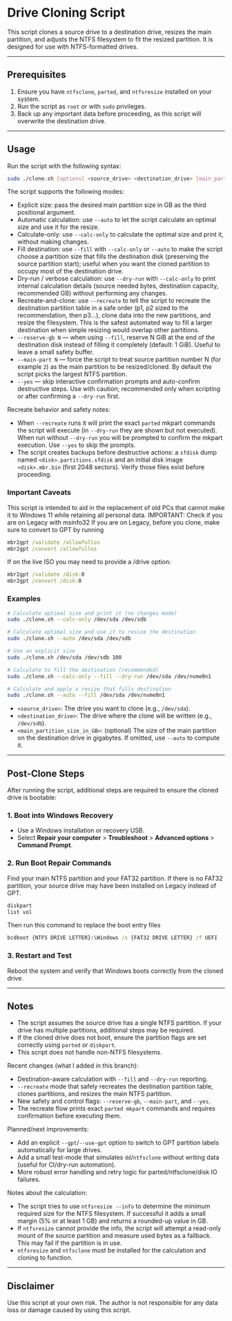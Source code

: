 # Drive Cloning Script

This script clones a source drive to a destination drive, resizes the main partition, and adjusts the NTFS filesystem to fit the resized partition. It is designed for use with NTFS-formatted drives.

---

## Prerequisites

1. Ensure you have `ntfsclone`, `parted`, and `ntfsresize` installed on your system.
2. Run the script as `root` or with `sudo` privileges.
3. Back up any important data before proceeding, as this script will overwrite the destination drive.

---

## Usage

Run the script with the following syntax:

```bash
sudo ./clone.sh [options] <source_drive> <destination_drive> [main_partition_size_in_GB]
```

The script supports the following modes:

- Explicit size: pass the desired main partition size in GB as the third positional argument.
- Automatic calculation: use `--auto` to let the script calculate an optimal size and use it for the resize.
- Calculate-only: use `--calc-only` to calculate the optimal size and print it, without making changes.
 - Fill destination: use `--fill` with `--calc-only` or `--auto` to make the script choose a partition size that fills the destination disk (preserving the source partition start); useful when you want the cloned partition to occupy most of the destination drive.
 - Dry-run / verbose calculation: use `--dry-run` with `--calc-only` to print internal calculation details (source needed bytes, destination capacity, recommended GB) without performing any changes.
 - Recreate-and-clone: use `--recreate` to tell the script to recreate the destination partition table in a safe order (p1, p2 sized to the recommendation, then p3...), clone data into the new partitions, and resize the filesystem. This is the safest automated way to fill a larger destination when simple resizing would overlap other partitions.
- `--reserve-gb N` — when using `--fill`, reserve N GiB at the end of the destination disk instead of filling it completely (default: 1 GiB). Useful to leave a small safety buffer.
- `--main-part N` — force the script to treat source partition number N (for example `2`) as the main partition to be resized/cloned. By default the script picks the largest NTFS partition.
- `--yes` — skip interactive confirmation prompts and auto-confirm destructive steps. Use with caution; recommended only when scripting or after confirming a `--dry-run` first.

Recreate behavior and safety notes:

- When `--recreate` runs it will print the exact `parted` mkpart commands the script will execute (in `--dry-run` they are shown but not executed). When run without `--dry-run` you will be prompted to confirm the mkpart execution. Use `--yes` to skip the prompts.
- The script creates backups before destructive actions: a `sfdisk` dump named `<disk>.partitions.sfdisk` and an initial disk image `<disk>.mbr.bin` (first 2048 sectors). Verify those files exist before proceeding.

### Important Caveats

This script is intended to aid in the replacement of old PCs that cannot make it to Windows 11 while retaining all personal data. 
IMPORTANT: Check if you are on Legacy with msinfo32
If you are on Legacy, before you clone, make sure to convert to GPT by running
```cmd
mbr2gpt /validate /allowfullos
mbr2gpt /convert /allowfullos
```
If on the live ISO you may need to provide a /drive option:
```cmd
mbr2gpt /validate /disk:0
mbr2gpt /convert /disk:0
```

### Examples

```bash
# Calculate optimal size and print it (no changes made)
sudo ./clone.sh --calc-only /dev/sda /dev/sdb

# Calculate optimal size and use it to resize the destination
sudo ./clone.sh --auto /dev/sda /dev/sdb

# Use an explicit size
sudo ./clone.sh /dev/sda /dev/sdb 100

# Calculate to fill the destination (recommended)
sudo ./clone.sh --calc-only --fill --dry-run /dev/sda /dev/nvme0n1

# Calculate and apply a resize that fills destination
sudo ./clone.sh --auto --fill /dev/sda /dev/nvme0n1
```

- `<source_drive>`: The drive you want to clone (e.g., `/dev/sda`).
- `<destination_drive>`: The drive where the clone will be written (e.g., `/dev/sdb`).
- `<main_partition_size_in_GB>`: (optional) The size of the main partition on the destination drive in gigabytes. If omitted, use `--auto` to compute it.

---

## Post-Clone Steps

After running the script, additional steps are required to ensure the cloned drive is bootable:

### 1. Boot into Windows Recovery
- Use a Windows installation or recovery USB.
- Select **Repair your computer** > **Troubleshoot** > **Advanced options** > **Command Prompt**.

### 2. Run Boot Repair Commands
Find your main NTFS partition and your FAT32 partition. If there is no FAT32 partition, your source drive may have been installed on Legacy instead of GPT.
```cmd
diskpart
list vol
```

Then run this command to replace the boot entry files
```cmd
bcdboot {NTFS DRIVE LETTER}:\Windows /s {FAT32 DRIVE LETTER} /f UEFI
```

### 3. Restart and Test
Reboot the system and verify that Windows boots correctly from the cloned drive.

---

## Notes

- The script assumes the source drive has a single NTFS partition. If your drive has multiple partitions, additional steps may be required.
- If the cloned drive does not boot, ensure the partition flags are set correctly using `parted` or `diskpart`.
- This script does not handle non-NTFS filesystems.

Recent changes (what I added in this branch):

- Destination-aware calculation with `--fill` and `--dry-run` reporting.
- `--recreate` mode that safely recreates the destination partition table, clones partitions, and resizes the main NTFS partition.
- New safety and control flags: `--reserve-gb`, `--main-part`, and `--yes`.
- The recreate flow prints exact `parted mkpart` commands and requires confirmation before executing them.

Planned/next improvements:

- Add an explicit `--gpt`/`--use-gpt` option to switch to GPT partition labels automatically for large drives.
- Add a small test-mode that simulates `dd`/`ntfsclone` without writing data (useful for CI/dry-run automation).
- More robust error handling and retry logic for parted/ntfsclone/disk IO failures.

Notes about the calculation:

- The script tries to use `ntfsresize --info` to determine the minimum required size for the NTFS filesystem. If successful it adds a small margin (5% or at least 1 GB) and returns a rounded-up value in GB.
- If `ntfsresize` cannot provide the info, the script will attempt a read-only mount of the source partition and measure used bytes as a fallback. This may fail if the partition is in use.
- `ntfsresize` and `ntfsclone` must be installed for the calculation and cloning to function.

---

## Disclaimer

Use this script at your own risk. The author is not responsible for any data loss or damage caused by using this script.

